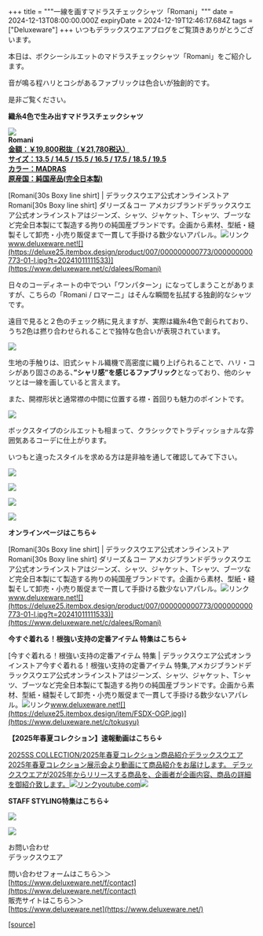 +++
title = """一線を画すマドラスチェックシャツ「Romani」"""
date = 2024-12-13T08:00:00.000Z
expiryDate = 2024-12-19T12:46:17.684Z
tags = ["Deluxeware"]
+++
いつもデラックスウエアブログをご覧頂きありがとうございます。

本日は、ボクシーシルエットのマドラスチェックシャツ「Romani」をご紹介します。

音が鳴る程ハリとコシがあるファブリックは色合いが独創的です。

是非ご覧ください。

**織糸4色で生み出すマドラスチェックシャツ**

**[![](https://stat.ameba.jp/user_images/20241011/16/deluxeware/d4/f5/j/o1124150015496590675.jpg)](https://stat.ameba.jp/user_images/20241011/16/deluxeware/d4/f5/j/o1124150015496590675.jpg)  
Romani  
[金額：￥19,800税抜（￥21,780税込）](https://www.deluxeware.net/c/dalees/Romani)  
[サイズ：13.5 / 14.5 / 15.5 / 16.5 / 17.5 / 18.5 / 19.5](https://www.deluxeware.net/c/dalees/Romani)  
[カラー：MADRAS](https://www.deluxeware.net/c/dalees/Romani)  
[原産国：純国産品(完全日本製)](https://www.deluxeware.net/c/dalees/Romani)**

[Romani\[30s Boxy line shirt\] | デラックスウエア公式オンラインストアRomani\[30s Boxy line shirt\] ダリーズ＆コー アメカジブランドデラックスウエア公式オンラインストアはジーンズ、シャツ、ジャケット、Tシャツ、ブーツなど完全日本製にて製造する拘りの純国産ブランドです。企画から素材、型紙・縫製そして卸売・小売り販促まで一貫して手掛ける数少ないアパレル。![リンク](https://c.stat100.ameba.jp/ameblo/symbols/v3.20.0/svg/gray/editor_link.svg)www.deluxeware.net![](https://deluxe25.itembox.design/product/007/000000000773/000000000773-01-l.jpg?t=20241011111533)](https://www.deluxeware.net/c/dalees/Romani)

日々のコーディネートの中でつい「ワンパターン」になってしまうことがありますが、こちらの「Romani / ロマーニ」はそんな瞬間を払拭する独創的なシャツです。  
  
遠目で見ると２色のチェック柄に見えますが、実際は織糸4色で創られており、うち2色は撚り合わせられることで独特な色合いが表現されています。

[![](https://stat.ameba.jp/user_images/20241213/10/deluxeware/07/05/j/o0800080015520924444.jpg)](https://stat.ameba.jp/user_images/20241213/10/deluxeware/07/05/j/o0800080015520924444.jpg)  
  
生地の手触りは、旧式シャトル織機で高密度に織り上げられることで、ハリ・コシがあり固さのある、**”シャリ感”を感じるファブリック**となっており、他のシャツとは一線を画していると言えます。  
  
また、開襟形状と通常襟の中間に位置する襟・首回りも魅力のポイントです。

[![](https://stat.ameba.jp/user_images/20241213/10/deluxeware/11/a0/j/o0800080015520924449.jpg)](https://stat.ameba.jp/user_images/20241213/10/deluxeware/11/a0/j/o0800080015520924449.jpg)

ボックスタイプのシルエットも相まって、クラシックでトラディッショナルな雰囲気あるコーデに仕上がります。  
  
いつもと違ったスタイルを求める方は是非袖を通して確認してみて下さい。

[![](https://stat.ameba.jp/user_images/20241011/16/deluxeware/d1/7a/j/o1126150015496590672.jpg)](https://stat.ameba.jp/user_images/20241011/16/deluxeware/d1/7a/j/o1126150015496590672.jpg)

[![](https://stat.ameba.jp/user_images/20241011/16/deluxeware/c3/e4/j/o1126150015496590668.jpg)](https://stat.ameba.jp/user_images/20241011/16/deluxeware/c3/e4/j/o1126150015496590668.jpg)

[![](https://stat.ameba.jp/user_images/20241213/10/deluxeware/96/c5/j/o0800080015520924447.jpg)](https://stat.ameba.jp/user_images/20241213/10/deluxeware/96/c5/j/o0800080015520924447.jpg)

![](https://deluxe25.itembox.design/product/007/000000000773/000000000773-01-l.jpg?t=20241011111533)

**オンラインページはこちら↓**

[Romani\[30s Boxy line shirt\] | デラックスウエア公式オンラインストアRomani\[30s Boxy line shirt\] ダリーズ＆コー アメカジブランドデラックスウエア公式オンラインストアはジーンズ、シャツ、ジャケット、Tシャツ、ブーツなど完全日本製にて製造する拘りの純国産ブランドです。企画から素材、型紙・縫製そして卸売・小売り販促まで一貫して手掛ける数少ないアパレル。![リンク](https://c.stat100.ameba.jp/ameblo/symbols/v3.20.0/svg/gray/editor_link.svg)www.deluxeware.net![](https://deluxe25.itembox.design/product/007/000000000773/000000000773-01-l.jpg?t=20241011111533)](https://www.deluxeware.net/c/dalees/Romani)

**今すぐ着れる！根強い支持の定番アイテム 特集はこちら↓**

[今すぐ着れる！根強い支持の定番アイテム 特集 | デラックスウエア公式オンラインストア今すぐ着れる！根強い支持の定番アイテム 特集,アメカジブランドデラックスウエア公式オンラインストアはジーンズ、シャツ、ジャケット、Tシャツ、ブーツなど完全日本製にて製造する拘りの純国産ブランドです。企画から素材、型紙・縫製そして卸売・小売り販促まで一貫して手掛ける数少ないアパレル。![リンク](https://c.stat100.ameba.jp/ameblo/symbols/v3.20.0/svg/gray/editor_link.svg)www.deluxeware.net![](https://deluxe25.itembox.design/item/FSDX-OGP.jpg)](https://www.deluxeware.net/c/tokusyu)

**【2025年春夏コレクション】速報動画はこちら↓**

[2025SS COLLECTION/2025年春夏コレクション商品紹介デラックスウエア2025年春夏コレクション展示会より動画にて商品紹介をお届けします。 デラックスウエアが2025年からリリースする商品を、企画者が企画内容、商品の詳細を御紹介致します。![リンク](https://c.stat100.ameba.jp/ameblo/symbols/v3.20.0/svg/gray/editor_link.svg)youtube.com![](https://i.ytimg.com/vi/A71qJSd2lh4/hqdefault.jpg?sqp=-oaymwEXCOADEI4CSFryq4qpAwkIARUAAIhCGAE=&rs=AOn4CLAjvDtZHCLmch_wfz5qqtOMUoi28A&days_since_epoch=20070)](https://youtube.com/playlist?list=PLmcuUjZ67rhnclr762_W-zDg7FyyrNvqF&si=pn3EIlsN4ILmkw_6)

**STAFF STYLING特集はこちら↓**

[![](https://stat.ameba.jp/user_images/20241205/11/deluxeware/42/a2/j/o1200050015517935293.jpg?caw=800)](https://www.deluxeware.net/f/styling)

[![](https://stat.ameba.jp/user_images/20240315/15/deluxeware/04/7f/j/o0800026015413271803.jpg?caw=800)](https://www.instagram.com/deluxeware/?hl=ja)

お問い合わせ  
デラックスウエア

問い合わせフォームはこちら＞＞  
[https://www.deluxeware.net/f/contact](https://www.deluxeware.net/f/contact)  
販売サイトはこちら＞＞  
[https://www.deluxeware.net](https://www.deluxeware.net/)

[[source]](https://ameblo.jp/deluxeware/entry-12870856138.html)

